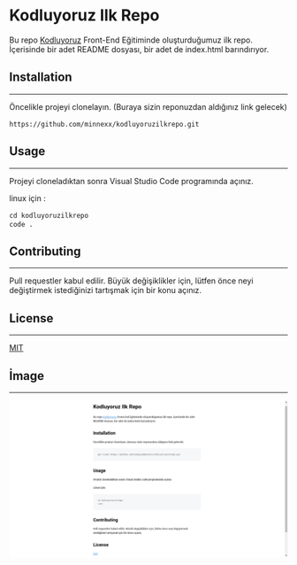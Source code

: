 # Kodluyoruz Ilk Repo


Bu repo [Kodluyoruz](https://www.kodluyoruz.org/) Front-End Eğitiminde oluşturduğumuz ilk repo. İçerisinde bir adet README dosyası, bir adet de index.html barındırıyor.

## Installation
----------------

Öncelikle projeyi clonelayın. (Buraya sizin reponuzdan aldığınız link gelecek)

```
https://github.com/minnexx/kodluyoruzilkrepo.git
```
## Usage
-------------------
Projeyi cloneladıktan sonra Visual Studio Code programında açınız.

linux için :
```
cd kodluyoruzilkrepo
code .
```
## Contributing
---------------------------
Pull requestler kabul edilir. Büyük değişiklikler için, lütfen önce neyi değiştirmek istediğinizi tartışmak için bir konu açınız.

## License
----------------------------
[MIT](https://choosealicense.com/licenses/mit/)


## İmage
----------------

![çalışma görsel]( https://raw.githubusercontent.com/Kodluyoruz/taskforce/main/git/odev1/figures/markdown.png )

